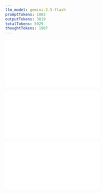 ```yaml
---
llm_model: gemini-2.5-flash
promptTokens: 1003
outputTokens: 3019
totalTokens: 5929
thoughtTokens: 1907
---
```


![@](steps/API%20Specification.81d529de.md)

![@](steps/_.229ae5fa.md)

![@](steps/response.d0e96f41.md)